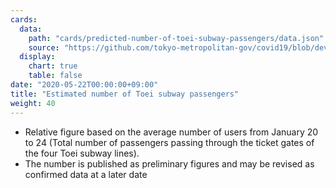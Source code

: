 ```yaml
---
cards:
  data:
    path: "cards/predicted-number-of-toei-subway-passengers/data.json"
    source: "https://github.com/tokyo-metropolitan-gov/covid19/blob/development/data/metro.json"
  display:
    chart: true
    table: false
date: "2020-05-22T00:00:00+09:00"
title: "Estimated number of Toei subway passengers"
weight: 40
---
```


- Relative figure based on the average number of users from January 20 to 24 (Total number of passengers passing through the ticket gates of the four Toei subway lines).
- The number is published as preliminary figures and may be revised as confirmed data at a later date
